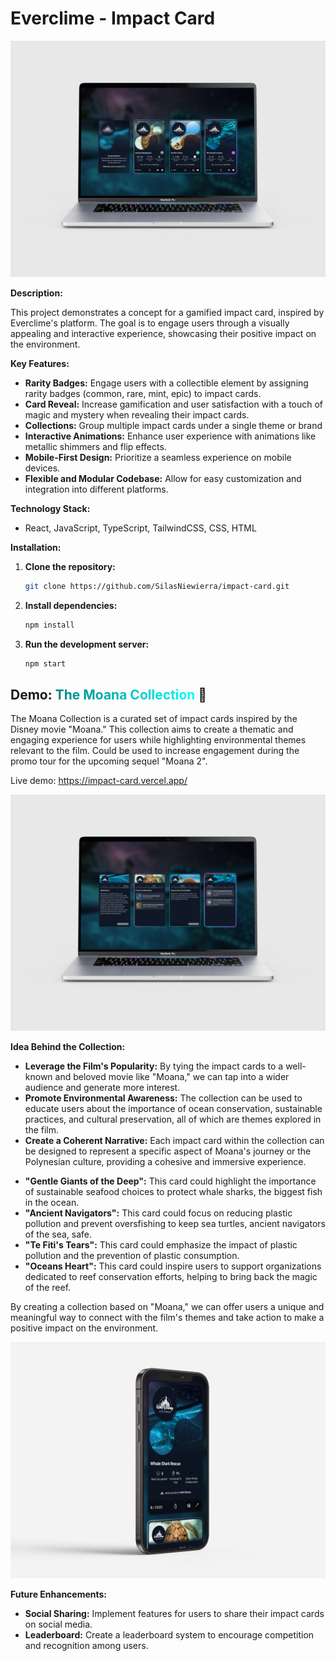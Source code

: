 # Everclime - Impact Card

![alt text](./src/assets/readme/mockup-macbook-front.png)

**Description:**

This project demonstrates a concept for a gamified impact card, inspired by Everclime's platform. The goal is to engage users through a visually appealing and interactive experience, showcasing their positive impact on the environment.

**Key Features:**

- **Rarity Badges:** Engage users with a collectible element by assigning rarity badges (common, rare, mint, epic) to impact cards.
- **Card Reveal:** Increase gamification and user satisfaction with a touch of magic and mystery when revealing their impact cards.
- **Collections:** Group multiple impact cards under a single theme or brand
- **Interactive Animations:** Enhance user experience with animations like metallic shimmers and flip effects.
- **Mobile-First Design:** Prioritize a seamless experience on mobile devices.
- **Flexible and Modular Codebase:** Allow for easy customization and integration into different platforms.

**Technology Stack:**

* React, JavaScript, TypeScript, TailwindCSS, CSS, HTML

**Installation:**

1. **Clone the repository:**
   ```bash
   git clone https://github.com/SilasNiewierra/impact-card.git
   ```
2. **Install dependencies:**
   ```bash
   npm install
   ```
3. **Run the development server:**
   ```bash
   npm start
   ```

## Demo:<span style="background: linear-gradient(90deg, rgba(0,128,128,1) 0%, rgba(0,255,255,1) 100%); -webkit-background-clip: text; -webkit-text-fill-color: transparent;"> The Moana Collection </span>:whale2:

The Moana Collection is a curated set of impact cards inspired by the Disney movie "Moana." This collection aims to create a thematic and engaging experience for users while highlighting environmental themes relevant to the film. Could be used to increase engagement during the promo tour for the upcoming sequel "Moana 2".

Live demo: https://impact-card.vercel.app/

![alt text](./src/assets/readme/mockup-macbook-back.png)

**Idea Behind the Collection:**

* **Leverage the Film's Popularity:** By tying the impact cards to a well-known and beloved movie like "Moana," we can tap into a wider audience and generate more interest.
* **Promote Environmental Awareness:** The collection can be used to educate users about the importance of ocean conservation, sustainable practices, and cultural preservation, all of which are themes explored in the film.
* **Create a Coherent Narrative:** Each impact card within the collection can be designed to represent a specific aspect of Moana's journey or the Polynesian culture, providing a cohesive and immersive experience.

**<Example Impact Cards>**

* **"Gentle Giants of the Deep":** This card could highlight the importance of sustainable seafood choices to protect whale sharks, the biggest fish in the ocean.
* **"Ancient Navigators":** This card could focus on reducing plastic pollution and prevent oversfishing to keep sea turtles, ancient navigators of the sea, safe.
* **"Te Fiti's Tears":** This card could emphasize the impact of plastic pollution and the prevention of plastic consumption.
* **"Oceans Heart":** This card could inspire users to support organizations dedicated to reef conservation efforts, helping to bring back the magic of the reef.

By creating a collection based on "Moana," we can offer users a unique and meaningful way to connect with the film's themes and take action to make a positive impact on the environment.

![alt text](./src/assets/readme/mockup-iphone.png)


**Future Enhancements:**

* **Social Sharing:** Implement features for users to share their impact cards on social media.
* **Leaderboard:** Create a leaderboard system to encourage competition and recognition among users.
